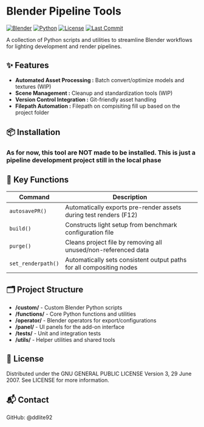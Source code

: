 # Blender Pipeline Tools

[![Blender](https://img.shields.io/badge/Blender-%23F5792A.svg?logo=blender&logoColor=white)](https://www.blender.org/)
[![Python](https://img.shields.io/badge/Python-3.7+-%233776AB?logo=python)](https://www.python.org/)
[![License](https://img.shields.io/github/license/ddlite92/BlenderPipelineTools)](LICENSE)
[![Last Commit](https://img.shields.io/github/last-commit/ddlite92/BlenderPipelineTools)](https://github.com/ddlite92/BlenderPipelineTools/commits/main)

A collection of Python scripts and utilities to streamline Blender workflows for lighting development and render pipelines.


## ✨ Features

- **Automated Asset Processing :**  Batch convert/optimize models and textures (WIP)
- **Scene Management :** Cleanup and standardization tools (WIP)
- **Version Control Integration :** Git-friendly asset handling
- **Filepath Automation :** Filepath on compisiting fill up based on the project folder

## 📦 Installation 

### As for now, this tool are NOT made to be installed. This is just a pipeline development project still in the local phase 


## 🎯 Key Functions

| Command               | Description |
|-----------------------|-------------|
| `autosavePR()`        | Automatically exports pre-render assets during test renders (F12) |
| `build()`             | Constructs light setup from benchmark configuration file |
| `purge()`             | Cleans project file by removing all unused/non-referenced data |
| `set_renderpath()`    | Automatically sets consistent output paths for all compositing nodes |

## 🗂️ Project Structure

- **/custom/** - Custom Blender Python scripts
- **/functions/** - Core Python functions and utilities
- **/operator/** - Blender operators for export/configurations  
- **/panel/** - UI panels for the add-on interface
- **/tests/** - Unit and integration tests
- **/utils/** - Helper utilities and shared tools

## 📜 License
  Distributed under the GNU GENERAL PUBLIC LICENSE Version 3, 29 June 2007. See LICENSE for more information.

## 📬 Contact
  GitHub: @ddlite92
